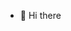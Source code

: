 - 👋 Hi there
<!---
jiri-sykora/jiri-sykora is a ✨ special ✨ repository because its `README.md` (this file) appears on your GitHub profile.
You can click the Preview link to take a look at your changes.
--->
